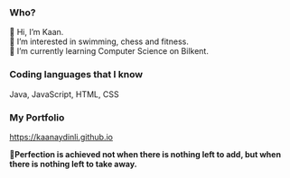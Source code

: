 ### Who?
💎  Hi, I’m Kaan.    
🏅 I’m interested in swimming, chess and fitness.    
📖  I’m currently learning Computer Science on Bilkent.    

### Coding languages that I know
Java, JavaScript, HTML, CSS

### My Portfolio
https://kaanaydinli.github.io


**🎯Perfection is achieved not when there is nothing left to add, but when there is nothing left to take away.**
<!---
KaanAydinli/KaanAydinli is a ✨ special ✨ repository because its `README.md` (this file) appears on your GitHub profile.
You can click the Preview link to take a look at your changes.
--->
